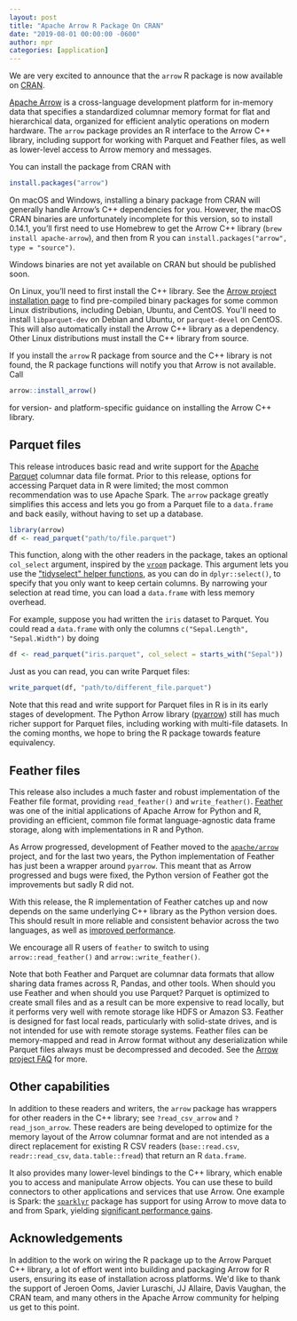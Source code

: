 ```yaml
---
layout: post
title: "Apache Arrow R Package On CRAN"
date: "2019-08-01 00:00:00 -0600"
author: npr
categories: [application]
---
```

<!--
{% comment %}
Licensed to the Apache Software Foundation (ASF) under one or more
contributor license agreements.  See the NOTICE file distributed with
this work for additional information regarding copyright ownership.
The ASF licenses this file to you under the Apache License, Version 2.0
(the "License"); you may not use this file except in compliance with
the License.  You may obtain a copy of the License at

http://www.apache.org/licenses/LICENSE-2.0

Unless required by applicable law or agreed to in writing, software
distributed under the License is distributed on an "AS IS" BASIS,
WITHOUT WARRANTIES OR CONDITIONS OF ANY KIND, either express or implied.
See the License for the specific language governing permissions and
limitations under the License.
{% endcomment %}
-->

We are very excited to announce that the `arrow` R package is now available on [CRAN](https://cran.r-project.org/).

[Apache Arrow](https://arrow.apache.org/) is a cross-language development platform for in-memory data that specifies a standardized columnar memory format for flat and hierarchical data, organized for efficient analytic operations on modern hardware. The `arrow` package provides an R interface to the Arrow C++ library, including support for working with Parquet and Feather files, as well as lower-level access to Arrow memory and messages.

You can install the package from CRAN with

```r
install.packages("arrow")
```

On macOS and Windows, installing a binary package from CRAN will generally handle Arrow’s C++ dependencies for you. However, the macOS CRAN binaries are unfortunately incomplete for this version, so to install 0.14.1, you’ll first need to use Homebrew to get the Arrow C++ library (`brew install apache-arrow`), and then from R you can `install.packages("arrow", type = "source")`.

Windows binaries are not yet available on CRAN but should be published soon.

On Linux, you’ll need to first install the C++ library. See the [Arrow project installation page](https://arrow.apache.org/install/) to find pre-compiled binary packages for some common Linux distributions, including Debian, Ubuntu, and CentOS. You'll need to install `libparquet-dev` on Debian and Ubuntu, or `parquet-devel` on CentOS. This will also automatically install the Arrow C++ library as a dependency. Other Linux distributions must install the C++ library from source.

If you install the `arrow` R package from source and the C++ library is not found, the R package functions will notify you that Arrow is not available. Call

```r
arrow::install_arrow()
```

for version- and platform-specific guidance on installing the Arrow C++
library.

## Parquet files

This release introduces basic read and write support for the [Apache Parquet](https://parquet.apache.org/) columnar data file format. Prior to this release, options for accessing Parquet data in R were limited; the most common recommendation was to use Apache Spark. The `arrow` package greatly simplifies this access and lets you go from a Parquet file to a `data.frame` and back easily, without having to set up a database.

```r
library(arrow)
df <- read_parquet("path/to/file.parquet")
```

This function, along with the other readers in the package, takes an optional `col_select` argument, inspired by the [`vroom`](https://vroom.r-lib.org/reference/vroom.html) package. This argument lets you use the ["tidyselect" helper functions](https://tidyselect.r-lib.org/reference/select_helpers.html), as you can do in `dplyr::select()`, to specify that you only want to keep certain columns. By narrowing your selection at read time, you can load a `data.frame` with less memory overhead.

For example, suppose you had written the `iris` dataset to Parquet. You could read a `data.frame` with only the columns `c("Sepal.Length", "Sepal.Width")` by doing

```r
df <- read_parquet("iris.parquet", col_select = starts_with("Sepal"))
```

Just as you can read, you can write Parquet files:

```r
write_parquet(df, "path/to/different_file.parquet")
```

Note that this read and write support for Parquet files in R is in its early stages of development. The Python Arrow library ([pyarrow](https://arrow.apache.org/docs/python/)) still has much richer support for Parquet files, including working with multi-file datasets. In the coming months, we hope to bring the R package towards feature equivalency.

## Feather files

This release also includes a much faster and robust implementation of the Feather file format, providing `read_feather()` and `write_feather()`. [Feather](https://github.com/wesm/feather) was one of the initial applications of Apache Arrow for Python and R, providing an efficient, common file format language-agnostic data frame storage, along with implementations in R and Python.

As Arrow progressed, development of Feather moved to the [`apache/arrow`](https://github.com/apache/arrow) project, and for the last two years, the Python implementation of Feather has just been a wrapper around `pyarrow`. This meant that as Arrow progressed and bugs were fixed, the Python version of Feather got the improvements but sadly R did not.

With this release, the R implementation of Feather catches up and now depends on the same underlying C++ library as the Python version does. This should result in more reliable and consistent behavior across the two languages, as well as [improved performance](https://wesmckinney.com/blog/feather-arrow-future/).

We encourage all R users of `feather` to switch to using `arrow::read_feather()` and `arrow::write_feather()`.

Note that both Feather and Parquet are columnar data formats that allow sharing data frames across R, Pandas, and other tools. When should you use Feather and when should you use Parquet? Parquet is optimized to create small files and as a result can be more expensive to read locally, but it performs very well with remote storage like HDFS or Amazon S3. Feather is designed for fast local reads, particularly with solid-state drives, and is not intended for use with remote storage systems. Feather files can be memory-mapped and read in Arrow format without any deserialization while Parquet files always must be decompressed and decoded. See the [Arrow project FAQ](https://arrow.apache.org/faq/) for more.

## Other capabilities

In addition to these readers and writers, the `arrow` package has wrappers for other readers in the C++ library; see `?read_csv_arrow` and `?read_json_arrow`. These readers are being developed to optimize for the memory layout of the Arrow columnar format and are not intended as a direct replacement for existing R CSV readers (`base::read.csv`, `readr::read_csv`, `data.table::fread`) that return an R `data.frame`.

It also provides many lower-level bindings to the C++ library, which enable you to access and manipulate Arrow objects. You can use these to build connectors to other applications and services that use Arrow. One example is Spark: the [`sparklyr`](https://spark.rstudio.com/) package has support for using Arrow to move data to and from Spark, yielding [significant performance gains](http://arrow.apache.org/blog/2019/01/25/r-spark-improvements/).

## Acknowledgements

In addition to the work on wiring the R package up to the Arrow Parquet C++ library, a lot of effort went into building and packaging Arrow for R users, ensuring its ease of installation across platforms. We'd like to thank the support of Jeroen Ooms, Javier Luraschi, JJ Allaire, Davis Vaughan, the CRAN team, and many others in the Apache Arrow community for helping us get to this point.
